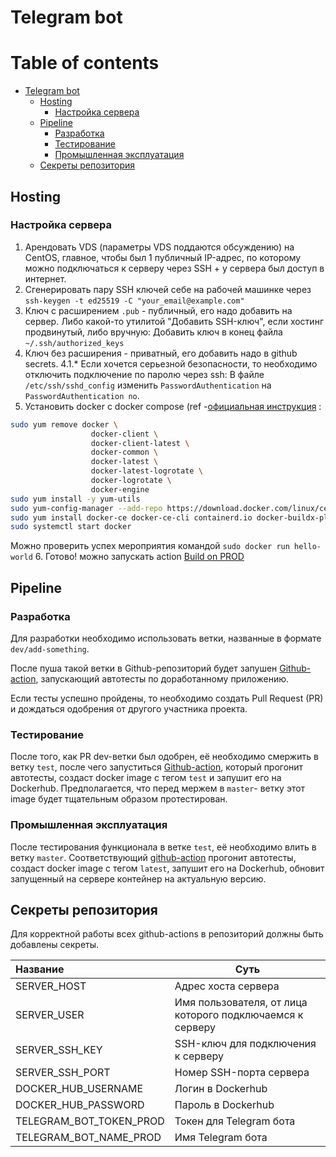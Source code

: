 # Telegram bot

# Table of contents

- [Telegram bot](#telegram-bot)
  - [Hosting](#hosting)
    - [Настройка сервера](#-)
  - [Pipeline](#pipeline)
    - [Разработка](#)
    - [Тестирование](#)
    - [Промышленная эксплуатация](#-)
  - [Секреты репозитория](#-)

## Hosting
### Настройка сервера

1. Арендовать VDS (параметры VDS поддаются обсуждению) на CentOS, главное, чтобы был 1 публичный IP-адрес, по которому можно подключаться к серверу через SSH + у сервера был доступ в интернет.
2. Сгенерировать пару SSH ключей себе на рабочей машинке через `ssh-keygen -t ed25519 -C "your_email@example.com"`
3. Ключ с расширением `.pub` - публичный, его надо добавить на сервер. Либо какой-то утилитой "Добавить SSH-ключ", если хостинг продвинутый, либо вручную:
Добавить ключ в конец файла `~/.ssh/authorized_keys`
4. Ключ без расширения - приватный, его добавить надо в github secrets.
4.1.* Если хочется серьезной безопасности, то необходимо отключить подключение по паролю через ssh:
В файле `/etc/ssh/sshd_config` изменить `PasswordAuthentication` на `PasswordAuthentication no`.
5. Установить docker с docker compose (ref -[официальная инструкция](https://docs.docker.com/engine/install/centos/) :
```bash
sudo yum remove docker \
                  docker-client \
                  docker-client-latest \
                  docker-common \
                  docker-latest \
                  docker-latest-logrotate \
                  docker-logrotate \
                  docker-engine
sudo yum install -y yum-utils
sudo yum-config-manager --add-repo https://download.docker.com/linux/centos/docker-ce.repo
sudo yum install docker-ce docker-ce-cli containerd.io docker-buildx-plugin docker-compose-plugin
sudo systemctl start docker
```
Можно проверить успех мероприятия командой `sudo docker run hello-world`
6. Готово! можно запускать action [Build on PROD](https://github.com/Ligerina/TelegramBot/actions/workflows/deploy-on-prod.yml)

## Pipeline
### Разработка
Для разработки необходимо использовать ветки, названные в формате `dev/add-something`.

После пуша такой ветки в Github-репозиторий будет запушен [Github-action](.github/workflows/deploy-on-dev.yml), запускающий автотесты по доработанному приложению.

Если тесты успешно пройдены, то необходимо создать Pull Request (PR) и дождаться одобрения от другого участника проекта.


### Тестирование
После того, как PR dev-ветки был одобрен, её необходимо смержить в ветку `test`, после чего запуститься [Github-action](.github/workflows/deploy-on-test.yml), который прогонит автотесты, создаст docker image с тегом `test` и запушит его на Dockerhub.
Предполагается, что перед мержем в `master`- ветку этот image будет тщательным образом протестирован.

### Промышленная эксплуатация
После тестирования функционала в ветке `test`, её необходимо влить в ветку `master`. Соответствующий [github-action](.github/workflows/deploy-on-prod.yml)  прогонит автотесты, создаст docker image с тегом `latest`, запушит его на Dockerhub, обновит запущенный на сервере контейнер на актуальную версию.

## Секреты репозитория
Для корректной работы всех github-actions в репозиторий должны быть добавлены секреты.

| Название               | Суть                                                      |
|:-----------------------|-----------------------------------------------------------|
| SERVER_HOST            | Адрес хоста сервера                                       |
| SERVER_USER            | Имя пользователя, от лица которого подключаемся к серверу |
| SERVER_SSH_KEY         | SSH-ключ для подключения к серверу                        |
| SERVER_SSH_PORT        | Номер SSH-порта сервера                                   |
| DOCKER_HUB_USERNAME    | Логин в Dockerhub                                         |
| DOCKER_HUB_PASSWORD    | Пароль в Dockerhub                                        |
| TELEGRAM_BOT_TOKEN_PROD | Токен для Telegram бота                                   |
| TELEGRAM_BOT_NAME_PROD | Имя Telegram бота                                         |
